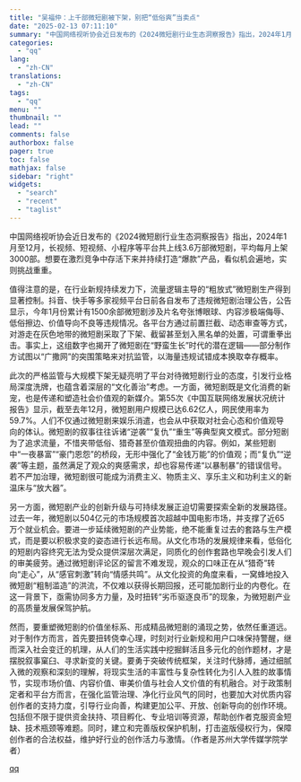 ```yaml
---
title: "吴福仲：上千部微短剧被下架，别把“低俗爽”当卖点"
date: "2025-02-13 07:11:10"
summary: "中国网络视听协会近日发布的《2024微短剧行业生态洞察报告》指出，2024年1月至12月，长视频、短..."
categories:
  - "qq"
lang:
  - "zh-CN"
translations:
  - "zh-CN"
tags:
  - "qq"
menu: ""
thumbnail: ""
lead: ""
comments: false
authorbox: false
pager: true
toc: false
mathjax: false
sidebar: "right"
widgets:
  - "search"
  - "recent"
  - "taglist"
---
```


中国网络视听协会近日发布的《2024微短剧行业生态洞察报告》指出，2024年1月至12月，长视频、短视频、小程序等平台共上线3.6万部微短剧，平均每月上架3000部。想要在激烈竞争中存活下来并持续打造“爆款”产品，看似机会遍地，实则挑战重重。

值得注意的是，在行业新规持续发力下，流量逻辑主导的“粗放式”微短剧生产得到显著控制。抖音、快手等多家视频平台日前各自发布了违规微短剧治理公告，公告显示，今年1月份累计有1500余部微短剧涉及片名夸张博眼球、内容涉极端侮辱、低俗擦边、价值导向不良等违规情况。各平台方通过前置拦截、动态审查等方式，对游走在灰色地带的微短剧采取了下架、截留甚至划入黑名单的处置，可谓重拳出击。事实上，这组数字也揭开了微短剧在“野蛮生长”时代的潜在逻辑——部分制作方试图以“广撒网”的突围策略来对抗监管，以海量违规试错成本换取幸存概率。

此次的严格监管与大规模下架无疑亮明了平台对待微短剧行业的态度，引发行业格局深度洗牌，也蕴含着深层的“文化善治”考虑。一方面，微短剧既是文化消费的新宠，也是传递和塑造社会价值观的新媒介。第55次《中国互联网络发展状况统计报告》显示，截至去年12月，微短剧用户规模已达6.62亿人，网民使用率为59.7%。人们不仅通过微短剧来娱乐消遣，也会从中获取对社会心态和价值观导向的体认。微短剧的叙事往往诉诸“逆袭”“复仇”“重生”等典型爽文模式。部分短剧为了追求流量，不惜夹带低俗、猎奇甚至价值观扭曲的内容。例如，某些短剧中“一夜暴富”“豪门恩怨”的桥段，无形中强化了“金钱万能”的价值观；而“复仇”“逆袭”等主题，虽然满足了观众的爽感需求，却也容易传递“以暴制暴”的错误信号。若不严加治理，微短剧很可能成为消费主义、物质主义、享乐主义和功利主义的新温床与“放大器”。

另一方面，微短剧产业的创新升级与可持续发展正迫切需要探索全新的发展路径。过去一年，微短剧以504亿元的市场规模首次超越中国电影市场，并支撑了近65万个就业机会。要进一步延续微短剧的产业势能，绝不能重复过去的套路与生产模式，而是要以积极求变的姿态进行长远布局。从文化市场的发展规律来看，低俗化的短剧内容终究无法为受众提供深层次满足，同质化的创作套路也早晚会引发人们的审美疲劳。通过微短剧评论区的留言不难发现，观众的口味正在从“猎奇”转向“走心”，从“感官刺激”转向“情感共鸣”。从文化投资的角度来看，一窝蜂地投入微短剧“粗制滥造”的洪流，不仅难以获得长期回报，还可能加剧行业的内卷化。在这一背景下，亟需协同多方力量，及时扭转“劣币驱逐良币”的现象，为微短剧产业的高质量发展保驾护航。

然而，要重塑微短剧的价值坐标系、形成精品微短剧的涌现之势，依然任重道远。对于制作方而言，首先要扭转侥幸心理，时刻对行业新规和用户口味保持警醒，继而深入社会变迁的机理，从人们的生活实践中挖掘鲜活且多元化的创作题材，才是摆脱叙事窠臼、寻求新变的关键。要勇于突破传统框架，关注时代脉搏，通过细腻入微的观察和深刻的理解，将现实生活的丰富性与复杂性转化为引人入胜的故事情节，实现市场价值、内容价值、审美价值与社会人文价值的有机融合。对于政策制定者和平台方而言，在强化监管治理、净化行业风气的同时，也要加大对优质内容创作者的支持力度，引导行业向善，构建更加公平、开放、创新导向的创作环境。包括但不限于提供资金扶持、项目孵化、专业培训等资源，帮助创作者克服资金短缺、技术瓶颈等难题。同时，建立和完善版权保护机制，打击盗版侵权行为，保障创作者的合法权益，维护好行业的创作活力与激情。（作者是苏州大学传媒学院学者）

[qq](https://new.qq.com/rain/a/20250213A0119100)
